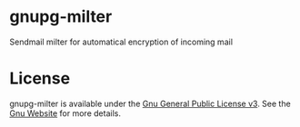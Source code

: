 gnupg-milter
============

Sendmail milter for automatical encryption of incoming mail

License
=======

gnupg-milter is available under the [Gnu General Public License v3](GPL.md). 
See the [Gnu Website](http://www.gnu.org/licenses/gpl.html) for more details.
